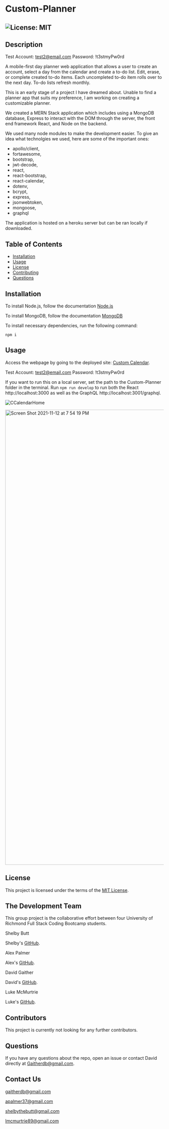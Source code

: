 # Custom-Planner

## ![License: MIT](https://img.shields.io/badge/License-MIT-yellow.svg)

## Description

Test Account: test2@email.com Password: !t3stmyPw0rd

A mobile-first day planner web application that allows a user to create an account, select a day from the calendar and create a to-do list. Edit, erase, or complete created to-do items. Each uncompleted to-do item rolls over to the next day. To-do lists refresh monthly.

This is an early stage of a project I have dreamed about. Unable to find a planner app that suits my preference, I am working on creating a customizable planner.

We created a MERN Stack application which includes using a MongoDB database, Express to interact with the DOM through the server, the front end framework React, and Node on the backend.

We used many node modules to make the development easier. To give an idea what technolgies we used, here are some of the important ones:

- apollo/client,
- fortawesome,
- bootstrap,
- jwt-decode,
- react,
- react-bootstrap,
- react-calendar,
- dotenv,
- bcrypt,
- express,
- jsonwebtoken,
- mongoose,
- graphql

The application is hosted on a heroku server but can be ran locally if downloaded.

## Table of Contents

- [Installation](#installation)
- [Usage](#usage)
- [License](#license)
- [Contributing](#contributing)
- [Questions](#questions)

## Installation

To install Node.js, follow the documentation [Node.js](https://coding-boot-camp.github.io/full-stack/nodejs/how-to-install-nodejs)

To install MongoDB, follow the documentation [MongoDB](https://docs.mongodb.com/manual/installation/)

To install necessary dependencies, run the following command:

```
npm i
```

## Usage

Access the webpage by going to the deployed site: [Custom Calendar](https://davidscalendar.herokuapp.com/).

Test Account: test2@email.com Password: !t3stmyPw0rd

If you want to run this on a local server, set the path to the Custom-Planner folder in the terminal. Run `npm run develop` to run both the React http://localhost:3000 as well as the GraphQL http://localhost:3001/graphql.

![CCalendarHome](https://user-images.githubusercontent.com/83731627/144376989-03f41ee3-5c54-4d11-bb11-80c0a35ce74c.png)

<img width="1440" alt="Screen Shot 2021-11-12 at 7 54 19 PM" src="https://user-images.githubusercontent.com/80003989/141599430-393e215a-3610-414f-b1a5-8fba11a40575.png">

## License

This project is licensed under the terms of the [MIT License](https://opensource.org/licenses/MIT).

## The Development Team

This group project is the collaborative effort between four University of Richmond Full Stack Coding Bootcamp students. 

Shelby Butt

Shelby's [GitHub](https://github.com/shelbylb97).

Alex Palmer

Alex's [GitHub](https://github.com/apalmer37).

David Gaither

David's [GitHub](https://github.com/Gaitherdb).

Luke McMurtrie

Luke's [GitHub](https://github.com/LukeMcM89).

## Contributors

This project is currently not looking for any further contributors.

## Questions

If you have any questions about the repo, open an issue or contact David directly at Gaitherdb@gmail.com. 

## Contact Us

gaitherdb@gmail.com

apalmer37@gmail.com

shelbythebutt@gmail.com

lmcmurtrie89@gmail.com
